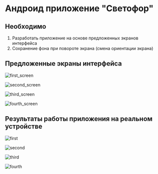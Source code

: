 # Андроид приложение "Светофор"

## Необходимо
1. Разработать приложение на основе предложенных экранов интерфейса
2. Сохранение фона при повороте экрана (смена ориентации экрана)

## Предложенные экраны интерфейса

![first_screen]()

![second_screen]()

![third_screen]()

![fourth_screen]()

## Результаты работы приложения на реальном устройстве

![first]()

![second]()

![third]()

![fourth]()
